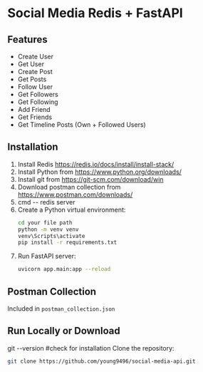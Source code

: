 # Social Media Redis + FastAPI

## Features
- Create User
- Get User
- Create Post
- Get Posts
- Follow User
- Get Followers
- Get Following
- Add Friend
- Get Friends
- Get Timeline Posts (Own + Followed Users)

## Installation
1. Install Redis https://redis.io/docs/install/install-stack/
2. Install Python from https://www.python.org/downloads/
3. Install git from https://git-scm.com/download/win
4. Download postman collection from https://www.postman.com/downloads/
5. cmd -- redis server
6. Create a Python virtual environment:
    ```bash
    cd your file path
    python -m venv venv
    venv\Scripts\activate
    pip install -r requirements.txt
    ```
7. Run FastAPI server:
    ```bash
    uvicorn app.main:app --reload 
    ```

## Postman Collection
Included in `postman_collection.json`

## Run Locally or Download
git --version  #check for installation
Clone the repository:
```bash
git clone https://github.com/young9496/social-media-api.git
